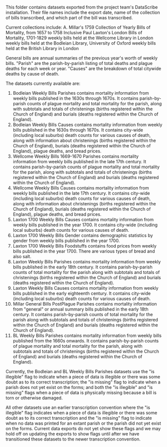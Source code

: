This folder contains datasets exported from the project team's DataScribe installation. Their file names include the export date, name of the collection of bills transcribed, and which part of the bill was transcribed.

Current collections include:
A. Millar's 1759 Collection of Yearly Bills of Mortality, from 1657 to 1758 Inclusive
Paul Laxton's London Bills of Mortality, 1701-1829
weekly bills held at the Wellcome Library in London
weekly bills held at the Bodleian Library, University of Oxford
weekly bills held at the British Library in London

General bills are annual summaries of the previous year's worth of weekly bills.
"Parish" are the parish-by-parish listing of total deaths and plague deaths for each week or year.
"Causes" are the breakdown of total citywide deaths by cause of death.

The datasets currently available are:

1. Bodleian Weekly Bills Parishes contains mortality information from weekly bills published in the 1630s through 1670s. It contains parish-by-parish counts of plague mortality and total mortality for the parish, along with subtotals and totals of christenings (births registered within the Church of England) and burials (deaths registered within the Church of England).
2. Bodleian Weekly Bills Causes contains mortality information from weekly bills published in the 1630s through 1670s. It contains city-wide (including local suburbs) death counts for various causes of death, along with information about christenings (births registered within the Church of England), burials (deaths registered within the Church of England), plague deaths, and bread prices.
3. Wellcome Weekly Bills 1669-1670 Parishes contains mortality information from weekly bills published in the late 17th century. It contains parish-by-parish counts of plague mortality and total mortality for the parish, along with subtotals and totals of christenings (births registered within the Church of England) and burials (deaths registered within the Church of England).
4. Wellcome Weekly Bills Causes contains mortality information from weekly bills published in the late 17th century. It contains city-wide (including local suburbs) death counts for various causes of death, along with information about christenings (births registered within the Church of England), burials (deaths registered within the Church of England), plague deaths, and bread prices.
5. Laxton 1700 Weekly Bills Causes contains mortality information from weekly bills published in the year 1700. It contains city-wide (including local suburbs) death counts for various causes of death.
6. Laxton 1700 Weekly Bills Gender contains demographic statistics by gender from weekly bills published in the year 1700. 
7. Laxton 1700 Weekly Bills Foodstuffs contains food prices from weekly bills published in the year 1700. There are various types of bread and also salt.
8. Laxton Weekly Bills Parishes contains mortality information from weekly bills published in the early 18th century. It contains parish-by-parish counts of total mortality for the parish along with subtotals and totals of christenings (births registered within the Church of England) and burials (deaths registered within the Church of England).
9. Laxton Weekly Bills Causes contains mortality information from weekly bills published in the early eighteenth century. It contains city-wide (including local suburbs) death counts for various causes of death.
10. Millar General Bills PostPlague Parishes contains mortality information from "general" or annual summary bills published in the early 18th century. It contains parish-by-parish counts of total mortality for the parish along with subtotals and totals of christenings (births registered within the Church of England) and burials (deaths registered within the Church of England).
11. BL Weekly Bills Parishes contains mortality information from weekly bills published from the 1660s onwards. It contains parish-by-parish counts of plague mortality and total mortality for the parish, along with subtotals and totals of christenings (births registered within the Church of England) and burials (deaths registered within the Church of England).

Currently, the Bodleian and BL Weekly Bills Parishes datasets use the "is illegible" flag to indicate when a piece of data is illegible or there was some doubt as to its correct transcription; the "is missing" flag to indicate when a parish does not yet exist on the forms; and both the "is illegible" and "is missing" flags when a piece of data is physically missing because a bill is torn or otherwise damaged.

All other datasets use an earlier transcription convention where the "is illegible" flag indicates when a piece of data is illegible or there was some doubt as to its correct transcription and the "is missing" flag to indicate when no data was printed for an extant parish or the parish did not yet exist on the forms. Current data exports do not yet show these flags and we may hold off on updating the exports to show flags until after we have transitioned these datasets to the newer transcription convention.